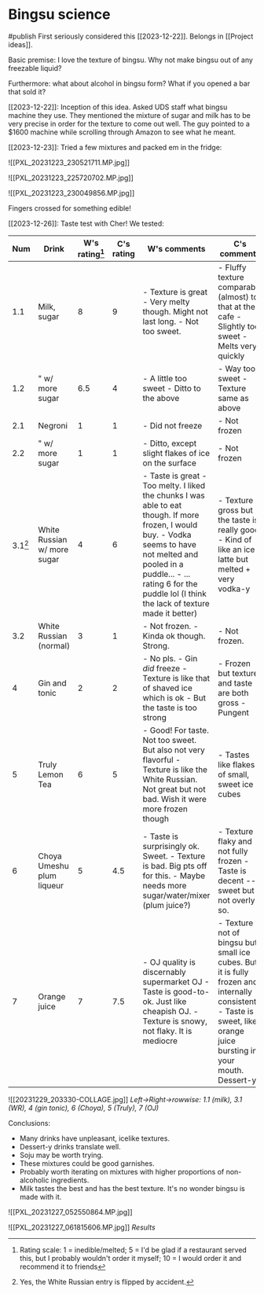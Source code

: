 # Bingsu science
#publish
First seriously considered this [[2023-12-22]]. Belongs in [[Project ideas]].

Basic premise: I love the texture of bingsu. Why not make bingsu out of any freezable liquid?

Furthermore: what about alcohol in bingsu form? What if you opened a bar that sold it?

[[2023-12-22]]: Inception of this idea. Asked UDS staff what bingsu machine they use. They mentioned the mixture of sugar and milk has to be very precise in order for the texture to come out well. The guy pointed to a $1600 machine while scrolling through Amazon to see what he meant.

[[2023-12-23]]: Tried a few mixtures and packed em in the fridge:

![[PXL_20231223_230521711.MP.jpg]]

![[PXL_20231223_225720702.MP.jpg]]

![[PXL_20231223_230049856.MP.jpg]]

Fingers crossed for something edible!

[[2023-12-26]]: Taste test with Cher! We tested:

| Num     | Drink                       | W's rating[^1] | C's rating | W's comments                                                                                                                                                                                                                                               | C's comments                                                                                                                                                               |
| ------- | --------------------------- | -------------- | ---------- | ---------------------------------------------------------------------------------------------------------------------------------------------------------------------------------------------------------------------------------------------------------- | -------------------------------------------------------------------------------------------------------------------------------------------------------------------------- |
| 1.1     | Milk, sugar                 | 8              | 9          | - Texture is great - Very melty though. Might not last long. - Not too sweet.                                                                                                                                                                        | - Fluffy texture comparable (almost) to that at the cafe - Slightly too sweet - Melts very quickly                                                                   |
| 1.2     | " w/ more sugar             | 6.5            | 4          | - A little too sweet - Ditto to the above                                                                                                                                                                                                               | - Way too sweet - Texture same as above                                                                                                                                 |
| 2.1     | Negroni                     | 1              | 1          | - Did not freeze                                                                                                                                                                                                                                           | - Not frozen                                                                                                                                                               |
| 2.2     | " w/ more sugar             | 1              | 1          | - Ditto, except slight flakes of ice on the surface                                                                                                                                                                                                        | - Not frozen                                                                                                                                                               |
| 3.1[^2] | White Russian w/ more sugar | 4              | 6          | - Taste is great - Too melty. I liked the chunks I was able to eat though. If more frozen, I would buy. - Vodka seems to have not melted and pooled in a puddle... - ... rating 6 for the puddle lol (I think the lack of texture made it better) | - Texture is gross but the taste is really good - Kind of like an ice latte but melted + very vodka-y                                                                   |
| 3.2     | White Russian (normal)      | 3              | 1          | - Not frozen. - Kinda ok though. Strong.                                                                                                                                                                                                                | - Not frozen.                                                                                                                                                              |
| 4       | Gin and tonic               | 2              | 2          | - No pls. - Gin _did_ freeze - Texture is like that of shaved ice which is ok - But the taste is too strong                                                                                                                                       | - Frozen but texture and taste are both gross - Pungent                                                                                                                 |
| 5       | Truly Lemon Tea             | 6              | 5          | - Good! For taste. Not too sweet. But also not very flavorful - Texture is like the White Russian. Not great but not bad. Wish it were more frozen though                                                                                               | - Tastes like flakes of small, sweet ice cubes                                                                                                                             |
| 6       | Choya Umeshu plum liqueur   | 5              | 4.5        | - Taste is surprisingly ok. Sweet. - Texture is bad. Big pts off for this. - Maybe needs more sugar/water/mixer (plum juice?)                                                                                                                        | - Texture is flaky and not fully frozen - Taste is decent -- sweet but not overly so.                                                                                   |
| 7       | Orange juice                | 7              | 7.5        | - OJ quality is discernably supermarket OJ - Taste is good-to-ok. Just like cheapish OJ. - Texture is snowy, not flaky. It is mediocre                                                                                                               | - Texture is not of bingsu but small ice cubes. But it is fully frozen and internally consistent - Taste is sweet, like orange juice bursting in your mouth. Dessert-y. |

![[20231229_203330-COLLAGE.jpg]]
_Left->Right->rowwise: 1.1 (milk), 3.1 (WR), 4 (gin tonic), 6 (Choya), 5 (Truly), 7 (OJ)_

[^1]: Rating scale: 1 = inedible/melted; 5 = I'd be glad if a restaurant served this, but I probably wouldn't order it myself; 10 = I would order it and recommend it to friends

[^2]: Yes, the White Russian entry is flipped by accident.

Conclusions:
- Many drinks have unpleasant, icelike textures.
- Dessert-y drinks translate well.
- Soju may be worth trying.
- These mixtures could be good garnishes.
- Probably worth iterating on mixtures with higher proportions of non-alcoholic ingredients.
- Milk tastes the best and has the best texture. It's no wonder bingsu is made with it.

![[PXL_20231227_052550864.MP.jpg]]



![[PXL_20231227_061815606.MP.jpg]]
_Results_

